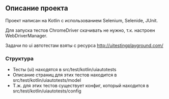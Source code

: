 ## Описание проекта
Проект написан на Kotlin с использованием Selenium, Selenide, JUnit.

Для запуска тестов ChromeDriver скачивать не нужно, т.к. настроен WebDriverManager.

Задачи по ui автотестам взяты с ресурса http://uitestingplayground.com/

### Структура
- Тесты (ui) находятся в src/test/kotlin/uiautotests
- Описание страниц для этих тестов находится в src/test/kotlin/uiautotests/model
- Т.ж. для этих тестов существует конфиг, который находится в src/test/kotlin/uiautotests/config